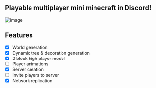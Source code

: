 ## Playable multiplayer mini minecraft in Discord!<br>

![image](https://user-images.githubusercontent.com/72082960/233780883-53c56b85-ba5f-479e-be31-34c2af6273de.png)

## Features
- [x] World generation
- [X] Dynamic tree & decoration generation
- [x] 2 block high player model
- [ ] Player animations
- [x] Server creation
- [ ] Invite players to server
- [x] Network replication

